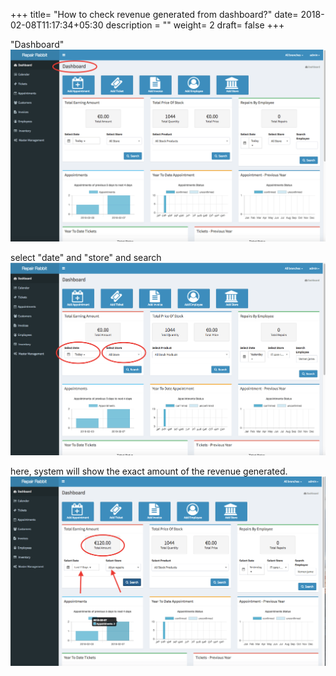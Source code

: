 +++
title= "How to check revenue generated from dashboard?"
date= 2018-02-08T11:17:34+05:30
description = ""
weight= 2
draft= false
+++




"Dashboard"
![How to check revenue generated from dashboard?](/images/dashboard/how_can_i_check_revenue_generated/go_to_dashboar.png)

select "date" and "store" and search
![How to check revenue generated from dashboard?](/images/dashboard/how_can_i_check_revenue_generated/select_date_and_store_and_search.png)

here, system will show the exact amount of the revenue generated.
![How to check revenue generated from dashboard??](/images/dashboard/how_can_i_check_revenue_generated/system_will_show_the_exact_amount_of_revenue.png)


